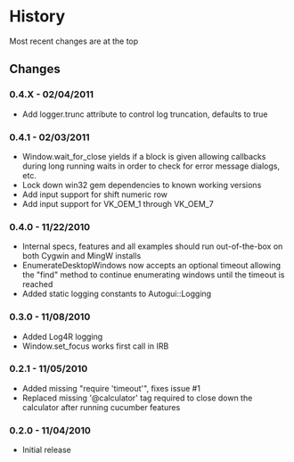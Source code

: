 History
=======
Most recent changes are at the top


Changes
-------

### 0.4.X - 02/04/2011 ###

* Add logger.trunc attribute to control log truncation, defaults to true

### 0.4.1 - 02/03/2011 ###

* Window.wait_for_close yields if a block is given allowing callbacks during
  long running waits in order to check for error message dialogs, etc.
* Lock down win32 gem dependencies to known working versions
* Add input support for shift numeric row
* Add input support for VK_OEM_1 through VK_OEM_7

### 0.4.0 - 11/22/2010 ###

* Internal specs, features and all examples should run out-of-the-box on both Cygwin and MingW installs
* EnumerateDesktopWindows now accepts an optional timeout allowing the "find"
  method to continue enumerating windows until the timeout is reached
* Added static logging constants to Autogui::Logging

### 0.3.0 - 11/08/2010 ###

* Added Log4R logging
* Window.set_focus works first call in IRB

### 0.2.1 - 11/05/2010 ###

* Added missing "require 'timeout'", fixes issue #1
* Replaced missing '@calculator' tag required to close down the calculator
  after running cucumber features

### 0.2.0 - 11/04/2010 ###

* Initial release

